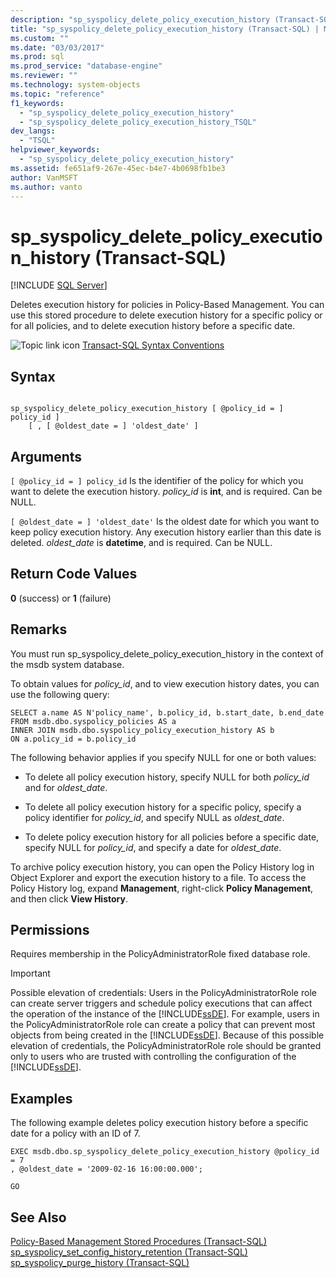 ```yaml
---
description: "sp_syspolicy_delete_policy_execution_history (Transact-SQL)"
title: "sp_syspolicy_delete_policy_execution_history (Transact-SQL) | Microsoft Docs"
ms.custom: ""
ms.date: "03/03/2017"
ms.prod: sql
ms.prod_service: "database-engine"
ms.reviewer: ""
ms.technology: system-objects
ms.topic: "reference"
f1_keywords: 
  - "sp_syspolicy_delete_policy_execution_history"
  - "sp_syspolicy_delete_policy_execution_history_TSQL"
dev_langs: 
  - "TSQL"
helpviewer_keywords: 
  - "sp_syspolicy_delete_policy_execution_history"
ms.assetid: fe651af9-267e-45ec-b4e7-4b0698fb1be3
author: VanMSFT
ms.author: vanto
---
```

# sp_syspolicy_delete_policy_execution_history (Transact-SQL)
[!INCLUDE [SQL Server](../../includes/applies-to-version/sqlserver.md)]

  Deletes execution history for policies in Policy-Based Management. You can use this stored procedure to delete execution history for a specific policy or for all policies, and to delete execution history before a specific date.  
  
 ![Topic link icon](../../database-engine/configure-windows/media/topic-link.gif "Topic link icon") [Transact-SQL Syntax Conventions](../../t-sql/language-elements/transact-sql-syntax-conventions-transact-sql.md)  
  
## Syntax  
  
```  
  
sp_syspolicy_delete_policy_execution_history [ @policy_id = ] policy_id ]  
    [ , [ @oldest_date = ] 'oldest_date' ]  
```  
  
## Arguments  
`[ @policy_id = ] policy_id`
 Is the identifier of the policy for which you want to delete the execution history. *policy_id* is **int**, and is required. Can be NULL.  
  
`[ @oldest_date = ] 'oldest_date'`
 Is the oldest date for which you want to keep policy execution history. Any execution history earlier than this date is deleted. *oldest_date* is **datetime**, and is required. Can be NULL.  
  
## Return Code Values  
 **0** (success) or **1** (failure)  
  
## Remarks  
 You must run sp_syspolicy_delete_policy_execution_history in the context of the msdb system database.  
  
 To obtain values for *policy_id*, and to view execution history dates, you can use the following query:  
  
```  
SELECT a.name AS N'policy_name', b.policy_id, b.start_date, b.end_date  
FROM msdb.dbo.syspolicy_policies AS a   
INNER JOIN msdb.dbo.syspolicy_policy_execution_history AS b  
ON a.policy_id = b.policy_id  
```  
  
 The following behavior applies if you specify NULL for one or both values:  
  
-   To delete all policy execution history, specify NULL for both *policy_id* and for *oldest_date*.  
  
-   To delete all policy execution history for a specific policy, specify a policy identifier for *policy_id*, and specify NULL as *oldest_date*.  
  
-   To delete policy execution history for all policies before a specific date, specify NULL for *policy_id*, and specify a date for *oldest_date*.  
  
 To archive policy execution history, you can open the Policy History log in Object Explorer and export the execution history to a file. To access the Policy History log, expand **Management**, right-click **Policy Management**, and then click **View History**.  
  
## Permissions  
 Requires membership in the PolicyAdministratorRole fixed database role.  
  
> [!IMPORTANT]  
>  Possible elevation of credentials: Users in the PolicyAdministratorRole role can create server triggers and schedule policy executions that can affect the operation of the instance of the [!INCLUDE[ssDE](../../includes/ssde-md.md)]. For example, users in the PolicyAdministratorRole role can create a policy that can prevent most objects from being created in the [!INCLUDE[ssDE](../../includes/ssde-md.md)]. Because of this possible elevation of credentials, the PolicyAdministratorRole role should be granted only to users who are trusted with controlling the configuration of the [!INCLUDE[ssDE](../../includes/ssde-md.md)].  
  
## Examples  
 The following example deletes policy execution history before a specific date for a policy with an ID of 7.  
  
```  
EXEC msdb.dbo.sp_syspolicy_delete_policy_execution_history @policy_id = 7  
, @oldest_date = '2009-02-16 16:00:00.000';  
  
GO  
```  
  
## See Also  
 [Policy-Based Management Stored Procedures &#40;Transact-SQL&#41;](../../relational-databases/system-stored-procedures/policy-based-management-stored-procedures-transact-sql.md)   
 [sp_syspolicy_set_config_history_retention &#40;Transact-SQL&#41;](../../relational-databases/system-stored-procedures/sp-syspolicy-set-config-history-retention-transact-sql.md)   
 [sp_syspolicy_purge_history &#40;Transact-SQL&#41;](../../relational-databases/system-stored-procedures/sp-syspolicy-purge-history-transact-sql.md)  
  
  
